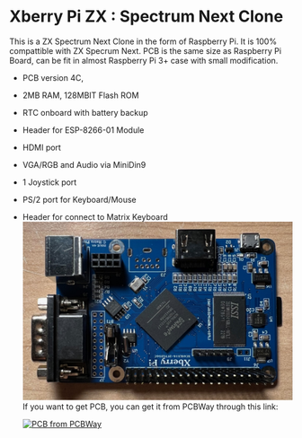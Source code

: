 # Xberry Pi ZX : Spectrum Next Clone
This is a ZX Spectrum Next Clone in the form of Raspberry Pi. It is 100% compattible with ZX Specrum Next.
PCB is the same size as Raspberry Pi Board, can be fit in almost Raspberry Pi 3+ case with small modification.

- PCB version 4C, 
- 2MB RAM, 128MBIT Flash ROM
- RTC onboard with battery backup 
- Header for ESP-8266-01 Module
- HDMI port
- VGA/RGB and Audio via MiniDin9 
- 1 Joystick port
- PS/2 port for Keyboard/Mouse
- Header for connect to Matrix Keyboard
![Board](https://github.com/DonSuperfo/Xberry-Pi/blob/main/Xberry%20Issue%204a-5.jpg)
If you want to get PCB, you can get it from PCBWay through this link:

  <a href="https://www.pcbway.com/project/shareproject/ZX128_Replica_86e2ab61.html"><img src="https://www.pcbway.com/project/img/images/frompcbway-1220.png" alt="PCB from PCBWay" /></a>
